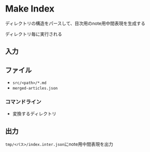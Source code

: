 # Make Index

ディレクトリの構造をパースして、目次用のnote用中間表現を生成する

ディレクトリ毎に実行される

## 入力

## ファイル

- `src/<path>/*.md`
- `merged-articles.json`

### コマンドライン

- 変換するディレクトリ

## 出力

`tmp/<パス>/index.inter.json`にnote用中間表現を出力
